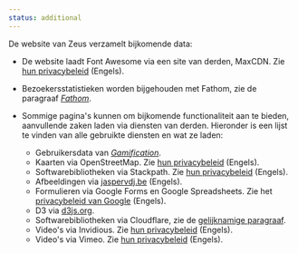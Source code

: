 ```yaml
---
status: additional
---
```


De website van Zeus verzamelt bijkomende data:

- De website laadt <span lang="en">Font Awesome</span> via een site van derden, <span lang="en">MaxCDN</span>. Zie [hun privacybeleid](https://www.bootstrapcdn.com/privacy-policy/) (Engels).
- Bezoekersstatistieken worden bijgehouden met <span lang="en">Fathom</span>, zie de paragraaf <span lang="en">[*Fathom*](#fathom)</span>.

- Sommige pagina's kunnen om bijkomende functionaliteit aan te bieden, aanvullende zaken laden via diensten van derden. Hieronder is een lijst te vinden van alle gebruikte diensten en wat ze laden:
  - Gebruikersdata van <span lang="en">[*Gamification*](#gamification)</span>.
  - Kaarten via OpenStreetMap. Zie [hun privacybeleid](https://wiki.osmfoundation.org/wiki/Privacy_Policy) (Engels).
  - Softwarebibliotheken via <span lang="en">Stackpath</span>. Zie [hun privacybeleid](https://www.stackpath.com/legal/privacy-statement/) (Engels).
  - Afbeeldingen via [jaspervdj.be](https://jaspervdj.be/images/) (Engels).
  - Formulieren via <span lang="en">Google Forms</span> en <span lang="en">Google Spreadsheets</span>. Zie het [privacybeleid van Google](https://policies.google.com/privacy) (Engels).
  - D3 via [d3js.org](https://d3js.org).
  - Softwarebibliotheken via <span lang="en">Cloudflare</span>, zie de [gelijknamige paragraaf](#cloudflare).
  - Video's via <span lang="en">Invidious</span>. Zie [hun privacybeleid](https://invidio.us/privacy) (Engels).
  - Video's via Vimeo. Zie [hun privacybeleid](https://vimeo.com/privacy) (Engels).
